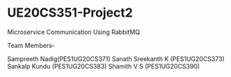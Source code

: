 # UE20CS351-Project2
Microservice Communication Using RabbitMQ

Team Members-

Sampreeth Nadig(PES1UG20CS371)
Sanath Sreekanth K (PES1UG20CS373)
Sankalp Kundu (PES1UG20CS383)
Shamith V S (PES1UG20CS390)
